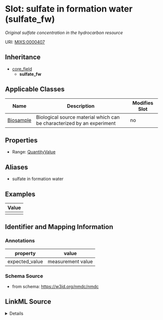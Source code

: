 # Slot: sulfate in formation water (sulfate_fw)


_Original sulfate concentration in the hydrocarbon resource_



URI: [MIXS:0000407](https://w3id.org/mixs/0000407)




## Inheritance

* [core_field](core_field.md)
    * **sulfate_fw**





## Applicable Classes

| Name | Description | Modifies Slot |
| --- | --- | --- |
[Biosample](Biosample.md) | Biological source material which can be characterized by an experiment |  no  |







## Properties

* Range: [QuantityValue](QuantityValue.md)



## Aliases


* sulfate in formation water




## Examples

| Value |
| --- |
|  |

## Identifier and Mapping Information





### Annotations

| property | value |
| --- | --- |
| expected_value | measurement value || preferred_unit | milligram per liter || occurrence | 1 |



### Schema Source


* from schema: https://w3id.org/nmdc/nmdc




## LinkML Source

<details>
```yaml
name: sulfate_fw
annotations:
  expected_value:
    tag: expected_value
    value: measurement value
  preferred_unit:
    tag: preferred_unit
    value: milligram per liter
  occurrence:
    tag: occurrence
    value: '1'
description: Original sulfate concentration in the hydrocarbon resource
title: sulfate in formation water
examples:
- value: ''
from_schema: https://w3id.org/nmdc/nmdc
aliases:
- sulfate in formation water
rank: 1000
is_a: core field
slot_uri: MIXS:0000407
multivalued: false
alias: sulfate_fw
domain_of:
- Biosample
range: QuantityValue

```
</details>